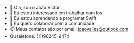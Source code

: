 - 👋 Olá, sou o João Victor
- 👀 Eu estou interessado em trabalhar com Ios
- 🌱 Eu estou aprendendo a programar Swift
- 💞️ Eu quero colaborar com a comunidade
- 📫 Meus contatos são por email: joaovalles@outlook.com
-  Ou telefone: (11)96245-9474

<!---
jaoavictor/jaoavictor is a ✨ special ✨ repository because its `README.md` (this file) appears on your GitHub profile.
You can click the Preview link to take a look at your changes.
--->
